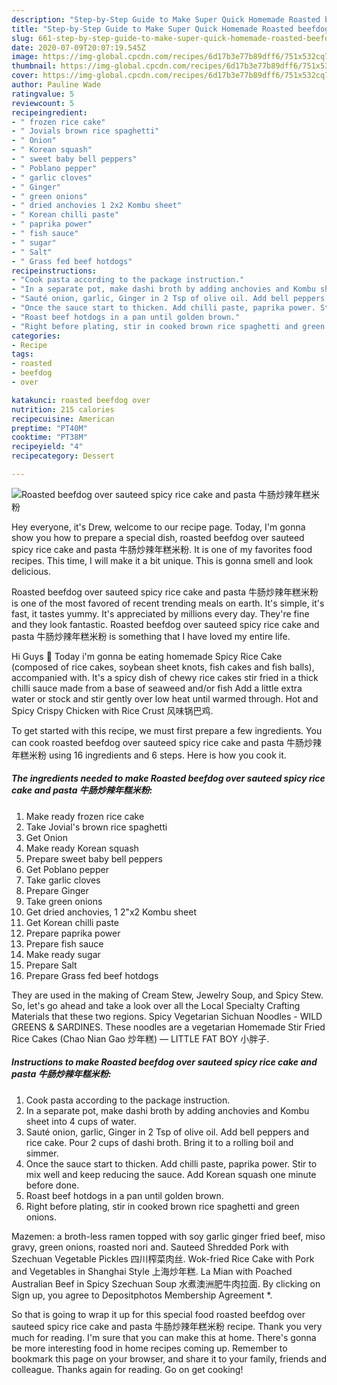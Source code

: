```yaml
---
description: "Step-by-Step Guide to Make Super Quick Homemade Roasted beefdog over sauteed spicy rice cake and pasta 牛肠炒辣年糕米粉"
title: "Step-by-Step Guide to Make Super Quick Homemade Roasted beefdog over sauteed spicy rice cake and pasta 牛肠炒辣年糕米粉"
slug: 661-step-by-step-guide-to-make-super-quick-homemade-roasted-beefdog-over-sauteed-spicy-rice-cake-and-pasta
date: 2020-07-09T20:07:19.545Z
image: https://img-global.cpcdn.com/recipes/6d17b3e77b89dff6/751x532cq70/roasted-beefdog-over-sauteed-spicy-rice-cake-and-pasta-牛肠炒辣年糕米粉-recipe-main-photo.jpg
thumbnail: https://img-global.cpcdn.com/recipes/6d17b3e77b89dff6/751x532cq70/roasted-beefdog-over-sauteed-spicy-rice-cake-and-pasta-牛肠炒辣年糕米粉-recipe-main-photo.jpg
cover: https://img-global.cpcdn.com/recipes/6d17b3e77b89dff6/751x532cq70/roasted-beefdog-over-sauteed-spicy-rice-cake-and-pasta-牛肠炒辣年糕米粉-recipe-main-photo.jpg
author: Pauline Wade
ratingvalue: 5
reviewcount: 5
recipeingredient:
- " frozen rice cake"
- " Jovials brown rice spaghetti"
- " Onion"
- " Korean squash"
- " sweet baby bell peppers"
- " Poblano pepper"
- " garlic cloves"
- " Ginger"
- " green onions"
- " dried anchovies 1 2x2 Kombu sheet"
- " Korean chilli paste"
- " paprika power"
- " fish sauce"
- " sugar"
- " Salt"
- " Grass fed beef hotdogs"
recipeinstructions:
- "Cook pasta according to the package instruction."
- "In a separate pot, make dashi broth by adding anchovies and Kombu sheet into 4 cups of water."
- "Sauté onion, garlic, Ginger in 2 Tsp of olive oil. Add bell peppers and rice cake. Pour 2 cups of dashi broth. Bring it to a rolling boil and simmer."
- "Once the sauce start to thicken. Add chilli paste, paprika power. Stir to mix well and keep reducing the sauce. Add Korean squash one minute before done."
- "Roast beef hotdogs in a pan until golden brown."
- "Right before plating, stir in cooked brown rice spaghetti and green onions."
categories:
- Recipe
tags:
- roasted
- beefdog
- over

katakunci: roasted beefdog over 
nutrition: 215 calories
recipecuisine: American
preptime: "PT40M"
cooktime: "PT38M"
recipeyield: "4"
recipecategory: Dessert

---
```



![Roasted beefdog over sauteed spicy rice cake and pasta 牛肠炒辣年糕米粉](https://img-global.cpcdn.com/recipes/6d17b3e77b89dff6/751x532cq70/roasted-beefdog-over-sauteed-spicy-rice-cake-and-pasta-牛肠炒辣年糕米粉-recipe-main-photo.jpg)

Hey everyone, it's Drew, welcome to our recipe page. Today, I'm gonna show you how to prepare a special dish, roasted beefdog over sauteed spicy rice cake and pasta 牛肠炒辣年糕米粉. It is one of my favorites food recipes. This time, I will make it a bit unique. This is gonna smell and look delicious.

Roasted beefdog over sauteed spicy rice cake and pasta 牛肠炒辣年糕米粉 is one of the most favored of recent trending meals on earth. It's simple, it's fast, it tastes yummy. It's appreciated by millions every day. They're fine and they look fantastic. Roasted beefdog over sauteed spicy rice cake and pasta 牛肠炒辣年糕米粉 is something that I have loved my entire life.

Hi Guys 🤗 Today i&#39;m gonna be eating homemade Spicy Rice Cake (composed of rice cakes, soybean sheet knots, fish cakes and fish balls), accompanied with. It&#39;s a spicy dish of chewy rice cakes stir fried in a thick chilli sauce made from a base of seaweed and/or fish Add a little extra water or stock and stir gently over low heat until warmed through. Hot and Spicy Crispy Chicken with Rice Crust 风味锅巴鸡.


To get started with this recipe, we must first prepare a few ingredients. You can cook roasted beefdog over sauteed spicy rice cake and pasta 牛肠炒辣年糕米粉 using 16 ingredients and 6 steps. Here is how you cook it.

<!--inarticleads1-->

##### The ingredients needed to make Roasted beefdog over sauteed spicy rice cake and pasta 牛肠炒辣年糕米粉:

1. Make ready  frozen rice cake
1. Take  Jovial&#39;s brown rice spaghetti
1. Get  Onion
1. Make ready  Korean squash
1. Prepare  sweet baby bell peppers
1. Get  Poblano pepper
1. Take  garlic cloves
1. Prepare  Ginger
1. Take  green onions
1. Get  dried anchovies, 1 2&#34;x2 Kombu sheet
1. Get  Korean chilli paste
1. Prepare  paprika power
1. Prepare  fish sauce
1. Make ready  sugar
1. Prepare  Salt
1. Prepare  Grass fed beef hotdogs


They are used in the making of Cream Stew, Jewelry Soup, and Spicy Stew. So, let&#39;s go ahead and take a look over all the Local Specialty Crafting Materials that these two regions. Spicy Vegetarian Sichuan Noodles - WILD GREENS &amp; SARDINES. These noodles are a vegetarian Homemade Stir Fried Rice Cakes (Chao Nian Gao 炒年糕) — LITTLE FAT BOY 小胖子. 

<!--inarticleads2-->

##### Instructions to make Roasted beefdog over sauteed spicy rice cake and pasta 牛肠炒辣年糕米粉:

1. Cook pasta according to the package instruction.
1. In a separate pot, make dashi broth by adding anchovies and Kombu sheet into 4 cups of water.
1. Sauté onion, garlic, Ginger in 2 Tsp of olive oil. Add bell peppers and rice cake. Pour 2 cups of dashi broth. Bring it to a rolling boil and simmer.
1. Once the sauce start to thicken. Add chilli paste, paprika power. Stir to mix well and keep reducing the sauce. Add Korean squash one minute before done.
1. Roast beef hotdogs in a pan until golden brown.
1. Right before plating, stir in cooked brown rice spaghetti and green onions.


Mazemen: a broth-less ramen topped with soy garlic ginger fried beef, miso gravy, green onions, roasted nori and. Sauteed Shredded Pork with Szechuan Vegetable Pickles 四川榨菜肉丝. Wok-fried Rice Cake with Pork and Vegetables in Shanghai Style 上海炒年糕. La Mian with Poached Australian Beef in Spicy Szechuan Soup 水煮澳洲肥牛肉拉面. By clicking on Sign up, you agree to Depositphotos Membership Agreement *. 

So that is going to wrap it up for this special food roasted beefdog over sauteed spicy rice cake and pasta 牛肠炒辣年糕米粉 recipe. Thank you very much for reading. I'm sure that you can make this at home. There's gonna be more interesting food in home recipes coming up. Remember to bookmark this page on your browser, and share it to your family, friends and colleague. Thanks again for reading. Go on get cooking!
